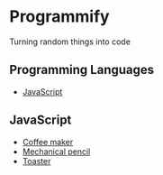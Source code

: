 # Programmify

Turning random things into code

## Programming Languages

- [JavaScript](#javascript)

## JavaScript

- [Coffee maker](/javascript/coffee-maker.js)
- [Mechanical pencil](/javascript/mechanical-pencil.js)
- [Toaster](/javascript/toaster.js)
